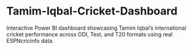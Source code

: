 # Tamim-Iqbal-Cricket-Dashboard
Interactive Power BI dashboard showcasing Tamim Iqbal’s international cricket performance across ODI, Test, and T20 formats using real ESPNcricinfo data.
